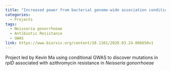 ```yaml
---
title: "Increased power from bacterial genome-wide association conditional on known effects identifies *Neisseria gonorrhoeae* macrolide resistance mutations in the 50S ribosomal protein L4"
categories:
  - Projects
tags:
  - Neisseria gonorrhoeae
  - Antibiotic Resistance
  - GWAS
link: https://www.biorxiv.org/content/10.1101/2020.03.24.006650v1
---
```


Project led by Kevin Ma using conditional GWAS to discover mutations in *rplD* associated with azithromycin resistance in *Neisseria gonorrhoeae*

